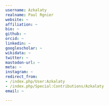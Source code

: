```yaml
---
username: Azkalaty
realname: Paul Rgnier
website: ~
affiliation: ~
bio: ~
github: ~
orcid: ~
linkedin: ~
googlescholar: ~
wikidata: ~
twitter: ~
mastodon-url: ~
meta: ~
instagram: ~
redirect_from:
- /index.php/User:Azkalaty
- /index.php/Special:Contributions/Azkalaty
email: ~

---
```

